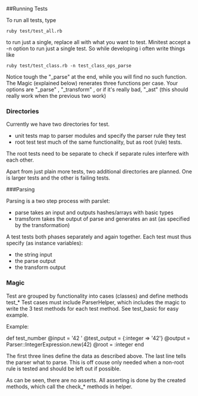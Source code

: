 ##Running Tests

To run all tests, type

    ruby test/test_all.rb

to run just a single, replace all with what you want to test. Minitest accept a -n option to run just a single test. So while developing i often write things like

    ruby test/test_class.rb -n test_class_ops_parse

Notice tough the "_parse" at the end, while you will find no such function. The Magic (explained below) renerates three
functions per case. Your options are "_parse" , "_transform" , or if it's really bad, "_ast" (this should really work when the previous two work)

### Directories

Currently we have two directories for test.

- unit tests map to parser modules and specify the parser rule they test
- root test test much of the same functionality, but as root (rule) tests.

The root tests need to be separate to check if separate rules interfere with each other.

Apart from just plain more tests, two additional directories are planned. One is larger tests and the other is failing tests.

###Parsing

Parsing is a two step process with parslet:
  - parse takes an input and outputs hashes/arrays with basic types
  - tramsform takes the output of parse and generates an ast (as specified by the transformation)

A test tests both phases separately and again together.
Each test must thus specify (as instance variables):
- the string input
- the parse output
- the transform output

### Magic

Test are grouped by functionality into cases (classes) and define methods test_*
Test cases must include ParserHelper, which includes the magic to write the 3 test methods for each
test method. See test_basic for easy example.

Example:

  def test_number
    @input    = '42 '
    @test_output = {:integer => '42'}
    @output = Parser::IntegerExpression.new(42)
    @root = :integer
  end

The first three lines define the data as described above.
The last line tells the parser what to parse. This is off couse only needed when a non-root rule is tested
and should be left out if possible.

As can be seen, there are no asserts. All asserting is done by the created methods, which call
the check_* methods in helper.

